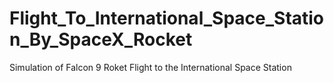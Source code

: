 # Flight_To_International_Space_Station_By_SpaceX_Rocket
Simulation of Falcon 9 Roket Flight to the International Space Station
